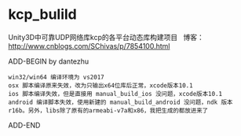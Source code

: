 # kcp_bulild
Unity3D中可靠UDP网络库kcp的各平台动态库构建项目
 
博客：http://www.cnblogs.com/SChivas/p/7854100.html

ADD-BEGIN by dantezhu

    win32/win64 编译环境为 vs2017
    osx 脚本编译原来失效，改为只输出x64位库后正常，xcode版本10.1
    ios 脚本编译失效，但是直接用 manual_build_ios 没问题，xcode版本10.1
    android 编译脚本失效，使用新建的 manual_build_android 没问题，ndk 版本 r16b。另外，libs除了原有的armeabi-v7a和x86，我把生成的都放进来了

ADD-END
